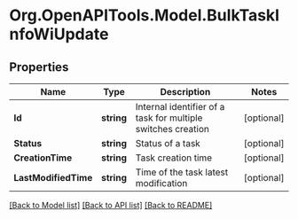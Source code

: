 
# Org.OpenAPITools.Model.BulkTaskInfoWiUpdate

## Properties

Name | Type | Description | Notes
------------ | ------------- | ------------- | -------------
**Id** | **string** | Internal identifier of a task for multiple switches creation | [optional] 
**Status** | **string** | Status of a task | [optional] 
**CreationTime** | **string** | Task creation time | [optional] 
**LastModifiedTime** | **string** | Time of the task latest modification | [optional] 

[[Back to Model list]](../README.md#documentation-for-models)
[[Back to API list]](../README.md#documentation-for-api-endpoints)
[[Back to README]](../README.md)

